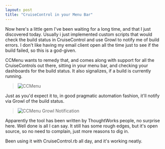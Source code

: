 ```yaml
---
layout: post
title: "CruiseControl in your Menu Bar"
---
```

Now here's a little gem I've been waiting for a long time, and that I just discovered today. Usually i just implemented custom scripts that would check the build status in CruiseControl and use Growl to notify me of build errors. I don't like having my email client open all the time just to see if the build failed, so this is a god-given.

CCMenu wants to remedy that, and comes along with support for all the CruiseControls out there, sitting in your menu bar, and checking your dashboards for the build status. It also signalizes, if a build is currently running.

> ![CCMenu](http://myskitch.com/mattie/picture_4-20071218-210722.jpg)

Just as you'd expect it to, in good pragmatic automation fashion, it'll notify via Growl of the build status.

> ![CCMenu Growl Notification](http://myskitch.com/mattie/picture_1-20071218-211017.jpg)

Apparently the tool has been written by ThoughtWorks people, no surprise here. Well done is all I can say. It still has some rough edges, but it's open source, so no need to complain, just more reasons to dig in.

Been using it with CruiseControl.rb all day, and it's working neatly.